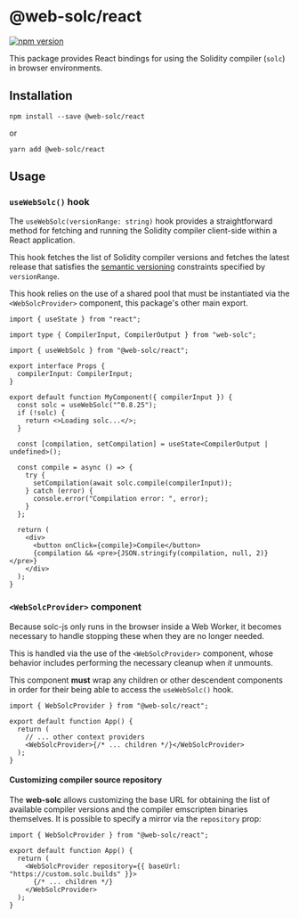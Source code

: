 # @web-solc/react

[![npm version](https://img.shields.io/npm/v/%40web-solc%2Freact)](https://www.npmjs.com/package/@web-solc/react)

This package provides React bindings for using the Solidity compiler (`solc`)
in browser environments.

## Installation

```console
npm install --save @web-solc/react
```

or

```console
yarn add @web-solc/react
```

## Usage

### `useWebSolc()` hook

The `useWebSolc(versionRange: string)` hook provides a straightforward method
for fetching and running the Solidity compiler client-side within a React
application.

This hook fetches the list of Solidity compiler versions and fetches the
latest release that satisfies the [semantic versioning](https://semver.org)
constraints specified by `versionRange`.

This hook relies on the use of a shared pool that must be instantiated via the
`<WebSolcProvider>` component, this package's other main export.

```tsx
import { useState } from "react";

import type { CompilerInput, CompilerOutput } from "web-solc";

import { useWebSolc } from "@web-solc/react";

export interface Props {
  compilerInput: CompilerInput;
}

export default function MyComponent({ compilerInput }) {
  const solc = useWebSolc("^0.8.25");
  if (!solc) {
    return <>Loading solc...</>;
  }

  const [compilation, setCompilation] = useState<CompilerOutput | undefined>();

  const compile = async () => {
    try {
      setCompilation(await solc.compile(compilerInput));
    } catch (error) {
      console.error("Compilation error: ", error);
    }
  };

  return (
    <div>
      <button onClick={compile}>Compile</button>
      {compilation && <pre>{JSON.stringify(compilation, null, 2)}</pre>}
    </div>
  );
}
```

### `<WebSolcProvider>` component

Because solc-js only runs in the browser inside a Web Worker, it becomes
necessary to handle stopping these when they are no longer needed.

This is handled via the use of the `<WebSolcProvider>` component, whose
behavior includes performing the necessary cleanup when _it_ unmounts.

This component **must** wrap any children or other descendent components in
order for their being able to access the `useWebSolc()` hook.

```tsx
import { WebSolcProvider } from "@web-solc/react";

export default function App() {
  return (
    // ... other context providers
    <WebSolcProvider>{/* ... children */}</WebSolcProvider>
  );
}
```

#### Customizing compiler source repository

The **web-solc** allows customizing the base URL for obtaining the list of
available compiler versions and the compiler emscripten binaries themselves.
It is possible to specify a mirror via the `repository` prop:

```tsx
import { WebSolcProvider } from "@web-solc/react";

export default function App() {
  return (
    <WebSolcProvider repository={{ baseUrl: "https://custom.solc.builds" }}>
      {/* ... children */}
    </WebSolcProvider>
  );
}
```
